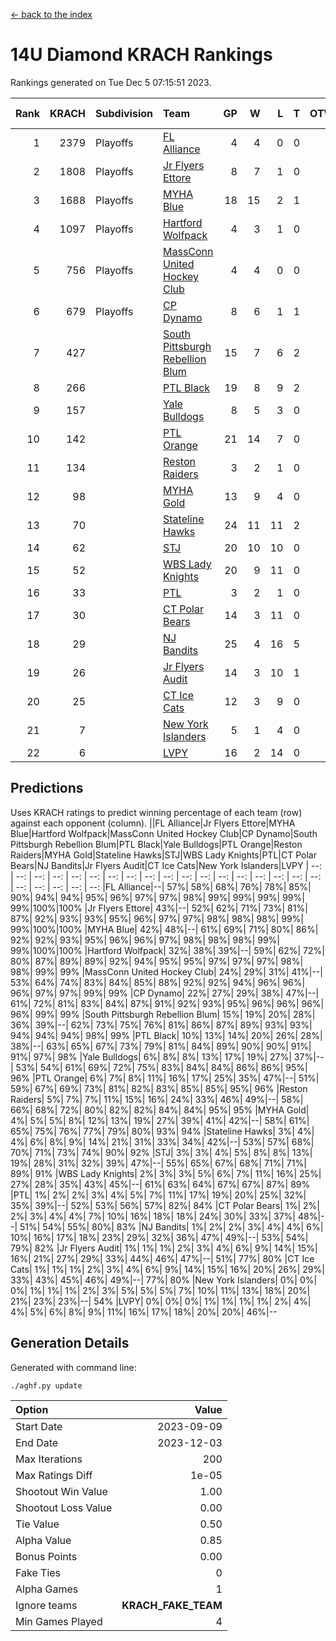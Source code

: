 [<- back to the index](readme.md)
# 14U Diamond KRACH Rankings
Rankings generated on Tue Dec  5 07:15:51 2023.

Rank|KRACH|Subdivision|Team|GP|W|L|T|OTW|OTL|SoS|Exp Wins|Win Diff
---:|---:|:---|:---|---:|---:|---:|---:|---:|---:|---:|---:|---:
1|2379|Playoffs|[FL Alliance](https://gamesheetstats.com/seasons/3663/teams/156905/schedule)|4|4|0|0|0|0|77|4.8|-0.0
2|1808|Playoffs|[Jr Flyers Ettore](https://gamesheetstats.com/seasons/3663/teams/140817/schedule)|8|7|1|0|0|1|343|7.9|0.0
3|1688|Playoffs|[MYHA Blue](https://gamesheetstats.com/seasons/3663/teams/140816/schedule)|18|15|2|1|2|0|342|16.4|0.0
4|1097|Playoffs|[Hartford Wolfpack](https://gamesheetstats.com/seasons/3663/teams/140814/schedule)|4|3|1|0|0|1|492|3.9|0.0
5|756|Playoffs|[MassConn United Hockey Club](https://gamesheetstats.com/seasons/3663/teams/140810/schedule)|4|4|0|0|0|0|23|4.9|0.0
6|679|Playoffs|[CP Dynamo](https://gamesheetstats.com/seasons/3663/teams/140823/schedule)|8|6|1|1|0|0|286|7.4|0.0
7|427||[South Pittsburgh Rebellion Blum](https://gamesheetstats.com/seasons/3663/teams/140812/schedule)|15|7|6|2|0|0|715|8.9|0.0
8|266||[PTL Black](https://gamesheetstats.com/seasons/3663/teams/140815/schedule)|19|8|9|2|0|0|797|9.8|-0.0
9|157||[Yale Bulldogs](https://gamesheetstats.com/seasons/3663/teams/156906/schedule)|8|5|3|0|1|0|125|5.9|0.0
10|142||[PTL Orange](https://gamesheetstats.com/seasons/3663/teams/140821/schedule)|21|14|7|0|1|1|149|14.9|0.0
11|134||[Reston Raiders](https://gamesheetstats.com/seasons/3663/teams/140829/schedule)|3|2|1|0|0|0|124|2.9|0.0
12|98||[MYHA Gold](https://gamesheetstats.com/seasons/3663/teams/140824/schedule)|13|9|4|0|0|1|55|9.9|0.0
13|70||[Stateline Hawks](https://gamesheetstats.com/seasons/3663/teams/140813/schedule)|24|11|11|2|1|1|261|12.9|0.0
14|62||[STJ](https://gamesheetstats.com/seasons/3663/teams/140822/schedule)|20|10|10|0|1|0|161|10.9|0.0
15|52||[WBS Lady Knights](https://gamesheetstats.com/seasons/3663/teams/140825/schedule)|20|9|11|0|0|0|303|9.9|0.0
16|33||[PTL](https://gamesheetstats.com/seasons/3663/teams/140827/schedule)|3|2|1|0|0|0|18|2.9|0.0
17|30||[CT Polar Bears](https://gamesheetstats.com/seasons/3663/teams/140818/schedule)|14|3|11|0|0|0|485|3.9|0.0
18|29||[NJ Bandits](https://gamesheetstats.com/seasons/3663/teams/140811/schedule)|25|4|16|5|0|0|444|7.4|0.0
19|26||[Jr Flyers Audit](https://gamesheetstats.com/seasons/3663/teams/140819/schedule)|14|3|10|1|0|0|155|4.4|0.0
20|25||[CT Ice Cats](https://gamesheetstats.com/seasons/3663/teams/140826/schedule)|12|3|9|0|0|1|302|3.9|0.0
21|7||[New York Islanders](https://gamesheetstats.com/seasons/3663/teams/140832/schedule)|5|1|4|0|0|0|37|1.9|0.0
22|6||[LVPY](https://gamesheetstats.com/seasons/3663/teams/140820/schedule)|16|2|14|0|0|0|59|2.9|0.0

## Predictions
Uses KRACH ratings to predict winning percentage of each team (row) against each opponent (column).
||FL Alliance|Jr Flyers Ettore|MYHA Blue|Hartford Wolfpack|MassConn United Hockey Club|CP Dynamo|South Pittsburgh Rebellion Blum|PTL Black|Yale Bulldogs|PTL Orange|Reston Raiders|MYHA Gold|Stateline Hawks|STJ|WBS Lady Knights|PTL|CT Polar Bears|NJ Bandits|Jr Flyers Audit|CT Ice Cats|New York Islanders|LVPY
| --: | --: | --: | --: | --: | --: | --: | --: | --: | --: | --: | --: | --: | --: | --: | --: | --: | --: | --: | --: | --: | --: | --: 
|FL Alliance|--| 57%| 58%| 68%| 76%| 78%| 85%| 90%| 94%| 94%| 95%| 96%| 97%| 97%| 98%| 99%| 99%| 99%| 99%| 99%|100%|100%
|Jr Flyers Ettore| 43%|--| 52%| 62%| 71%| 73%| 81%| 87%| 92%| 93%| 93%| 95%| 96%| 97%| 97%| 98%| 98%| 98%| 99%| 99%|100%|100%
|MYHA Blue| 42%| 48%|--| 61%| 69%| 71%| 80%| 86%| 92%| 92%| 93%| 95%| 96%| 96%| 97%| 98%| 98%| 98%| 99%| 99%|100%|100%
|Hartford Wolfpack| 32%| 38%| 39%|--| 59%| 62%| 72%| 80%| 87%| 89%| 89%| 92%| 94%| 95%| 95%| 97%| 97%| 97%| 98%| 98%| 99%| 99%
|MassConn United Hockey Club| 24%| 29%| 31%| 41%|--| 53%| 64%| 74%| 83%| 84%| 85%| 88%| 92%| 92%| 94%| 96%| 96%| 96%| 97%| 97%| 99%| 99%
|CP Dynamo| 22%| 27%| 29%| 38%| 47%|--| 61%| 72%| 81%| 83%| 84%| 87%| 91%| 92%| 93%| 95%| 96%| 96%| 96%| 96%| 99%| 99%
|South Pittsburgh Rebellion Blum| 15%| 19%| 20%| 28%| 36%| 39%|--| 62%| 73%| 75%| 76%| 81%| 86%| 87%| 89%| 93%| 93%| 94%| 94%| 94%| 98%| 99%
|PTL Black| 10%| 13%| 14%| 20%| 26%| 28%| 38%|--| 63%| 65%| 67%| 73%| 79%| 81%| 84%| 89%| 90%| 90%| 91%| 91%| 97%| 98%
|Yale Bulldogs|  6%|  8%|  8%| 13%| 17%| 19%| 27%| 37%|--| 53%| 54%| 61%| 69%| 72%| 75%| 83%| 84%| 84%| 86%| 86%| 95%| 96%
|PTL Orange|  6%|  7%|  8%| 11%| 16%| 17%| 25%| 35%| 47%|--| 51%| 59%| 67%| 69%| 73%| 81%| 82%| 83%| 85%| 85%| 95%| 96%
|Reston Raiders|  5%|  7%|  7%| 11%| 15%| 16%| 24%| 33%| 46%| 49%|--| 58%| 66%| 68%| 72%| 80%| 82%| 82%| 84%| 84%| 95%| 95%
|MYHA Gold|  4%|  5%|  5%|  8%| 12%| 13%| 19%| 27%| 39%| 41%| 42%|--| 58%| 61%| 65%| 75%| 76%| 77%| 79%| 80%| 93%| 94%
|Stateline Hawks|  3%|  4%|  4%|  6%|  8%|  9%| 14%| 21%| 31%| 33%| 34%| 42%|--| 53%| 57%| 68%| 70%| 71%| 73%| 74%| 90%| 92%
|STJ|  3%|  3%|  4%|  5%|  8%|  8%| 13%| 19%| 28%| 31%| 32%| 39%| 47%|--| 55%| 65%| 67%| 68%| 71%| 71%| 89%| 91%
|WBS Lady Knights|  2%|  3%|  3%|  5%|  6%|  7%| 11%| 16%| 25%| 27%| 28%| 35%| 43%| 45%|--| 61%| 63%| 64%| 67%| 67%| 87%| 89%
|PTL|  1%|  2%|  2%|  3%|  4%|  5%|  7%| 11%| 17%| 19%| 20%| 25%| 32%| 35%| 39%|--| 52%| 53%| 56%| 57%| 82%| 84%
|CT Polar Bears|  1%|  2%|  2%|  3%|  4%|  4%|  7%| 10%| 16%| 18%| 18%| 24%| 30%| 33%| 37%| 48%|--| 51%| 54%| 55%| 80%| 83%
|NJ Bandits|  1%|  2%|  2%|  3%|  4%|  4%|  6%| 10%| 16%| 17%| 18%| 23%| 29%| 32%| 36%| 47%| 49%|--| 53%| 54%| 79%| 82%
|Jr Flyers Audit|  1%|  1%|  1%|  2%|  3%|  4%|  6%|  9%| 14%| 15%| 16%| 21%| 27%| 29%| 33%| 44%| 46%| 47%|--| 51%| 77%| 80%
|CT Ice Cats|  1%|  1%|  1%|  2%|  3%|  4%|  6%|  9%| 14%| 15%| 16%| 20%| 26%| 29%| 33%| 43%| 45%| 46%| 49%|--| 77%| 80%
|New York Islanders|  0%|  0%|  0%|  1%|  1%|  1%|  2%|  3%|  5%|  5%|  5%|  7%| 10%| 11%| 13%| 18%| 20%| 21%| 23%| 23%|--| 54%
|LVPY|  0%|  0%|  0%|  1%|  1%|  1%|  1%|  2%|  4%|  4%|  5%|  6%|  8%|  9%| 11%| 16%| 17%| 18%| 20%| 20%| 46%|--

## Generation Details

Generated with command line:
```
./aghf.py update
```

| Option | Value |
| :----- | ----: |
| Start Date | 2023-09-09 |
| End Date | 2023-12-03 |
| Max Iterations | 200 |
| Max Ratings Diff | 1e-05 |
| Shootout Win Value | 1.00 |
| Shootout Loss Value | 0.00 |
| Tie Value | 0.50 |
| Alpha Value | 0.85 |
| Bonus Points | 0.00 |
| Fake Ties | 0 |
| Alpha Games | 1 |
| Ignore teams | __KRACH_FAKE_TEAM__ |
| Min Games Played | 4 |

